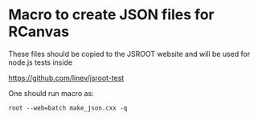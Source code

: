 # Macro to create JSON files for RCanvas

These files should be copied to the JSROOT website
and will be used for node.js tests inside

https://github.com/linev/jsroot-test

One should run macro as:

    root --web=batch make_json.cxx -q


